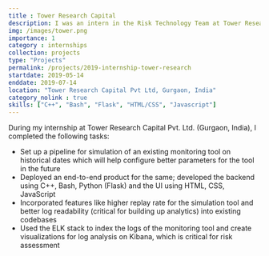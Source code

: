 ```yaml
---
title : Tower Research Capital
description: I was an intern in the Risk Technology Team at Tower Research Capital Pvt. Ltd. during the summer of 2019. My work involved developing end-to-end tools and systems to facilitate in risk analysis for trading teams and risk managers. Click to find out more about my work there. 
img: /images/tower.png
importance: 1
category : internships
collection: projects
type: "Projects"
permalink: /projects/2019-internship-tower-research
startdate: 2019-05-14
enddate: 2019-07-14
location: "Tower Research Capital Pvt Ltd, Gurgaon, India"
category_nolink : true
skills: ["C++", "Bash", "Flask", "HTML/CSS", "Javascript"]
---
```


During my internship at Tower Research Capital Pvt. Ltd. (Gurgaon, India), I completed the following tasks:
- Set up a pipeline for simulation of an existing monitoring tool on historical dates which will help configure better parameters for the tool in the future
- Deployed an end-to-end product for the same; developed the backend using C++, Bash, Python (Flask) and the UI using HTML, CSS, JavaScript
- Incorporated features like higher replay rate for the simulation tool and better log readability (critical for building up analytics) into existing codebases
- Used the ELK stack to index the logs of the monitoring tool and create visualizations for log analysis on Kibana, which is critical for risk assessment
